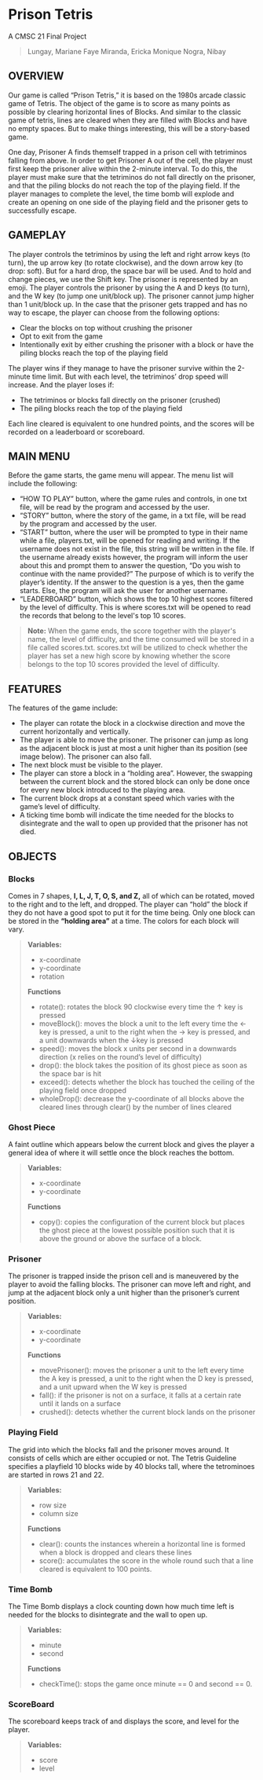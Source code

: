 
# Prison Tetris 
A CMSC 21 Final Project 
> Lungay, Mariane Faye
> Miranda, Ericka Monique
> Nogra, Nibay

## OVERVIEW
Our game is called “Prison Tetris,” it is based on the 1980s arcade classic game of Tetris. The object of the game is to score as many points as possible by clearing horizontal lines of Blocks. And similar to the classic game of tetris, lines are cleared when they are filled with Blocks and have no empty spaces. But to make things interesting, this will be a story-based game.

One day, Prisoner A finds themself trapped in a prison cell with tetriminos falling from above. In order to get Prisoner A out of the cell, the player must first keep the prisoner alive within the 2-minute interval. To do this, the player must make sure that the tetriminos do not fall directly on the prisoner, and that the piling blocks do not reach the top of the playing field. If the player
manages to complete the level, the time bomb will explode and create an opening on one side of the playing field and the prisoner gets to successfully escape.


## GAMEPLAY

The player controls the tetriminos by using the left and right arrow keys (to turn), the up arrow key (to rotate clockwise), and the down arrow key (to drop: soft). But for a hard drop, the space bar will be used. And to hold and change pieces, we use the Shift key. The prisoner is represented by an emoji. The player controls the prisoner by using the A and D keys (to turn), and the W key (to jump one unit/block up). The prisoner cannot jump higher than 1 unit/block up. In the case that the prisoner gets trapped and has no way to escape, the player can choose from the following options:

- Clear the blocks on top without crushing the prisoner 
- Opt to exit from the game 
- Intentionally exit by either crushing the prisoner with a block or have the piling blocks reach the top of the playing field

The player wins if they manage to have the prisoner survive within the 2-minute time limit. But with each level, the tetriminos’ drop speed will increase. And the player loses if:

- The tetriminos or blocks fall directly on the prisoner (crushed) 
- The piling blocks reach the top of the playing field

Each line cleared is equivalent to one hundred points, and the scores will be recorded on a leaderboard or scoreboard.

## MAIN MENU
Before the game starts, the game menu will appear. The menu list will include the following:
- “HOW TO PLAY” button, where the game rules and controls, in one txt file, will be read by the program and accessed by the user. 
- “STORY” button, where the story of the game, in a txt file, will be read by the program and accessed by the user. 
- “START” button, where the user will be prompted to type in their name while a file, players.txt, will be opened for reading and writing. If the username does not exist in the file, this string will be written in the file. If the username already exists however, the program will inform the user about this and prompt them to answer the question, “Do you wish to continue with the name provided?” The purpose of which is to verify the player’s identity. If the answer to the question is a yes, then the game starts. Else, the program will ask the user for another username. 
- “LEADERBOARD” button, which shows the top 10 highest scores filtered by the level of difficulty. This is where scores.txt will be opened to read the records that belong to the level's top 10 scores.

> **Note:** When the game ends, the score together with the player's name, the level of difficulty, and the time consumed will be stored in a file called scores.txt. scores.txt will be utilized to check whether the player has set a new high score by knowing whether the score belongs to the top 10 scores provided the level of difficulty.

## FEATURES

The features of the game include:
- The player can rotate the block in a clockwise direction and move the current horizontally and vertically. 
- The player is able to move the prisoner. The prisoner can jump as long as the adjacent block is just at most a unit higher than its position (see image below). The prisoner can also fall. 
- The next block must be visible to the player. 
- The player can store a block in a “holding area”. However, the swapping between the current block and the stored block can only be done once for every new block introduced to the playing area. 
- The current block drops at a constant speed which varies with the game’s level of difficulty. 
- A ticking time bomb will indicate the time needed for the blocks to disintegrate and the wall to open up provided that the prisoner has not died.

## OBJECTS

### Blocks
Comes in 7 shapes, **I, L, J, T, O, S, and Z,** all of which can be rotated, moved to the right and to the left, and dropped. The player can “hold” the block if they do not have a good spot to put it for the time being. Only one block can be stored in the **“holding area”** at a time. The colors for each block will vary.

> **Variables:**
> - x-coordinate 
> - y-coordinate 
> - rotation
> 
> **Functions**
> - rotate(): rotates the block 90 clockwise every time the ↑ key is pressed  
> - moveBlock(): moves the block a unit to the left every time the ← key is pressed, a unit to the right when the → key is pressed, and a unit downwards when the ↓key is pressed 
> - speed(): moves the block x units per second in a downwards direction (x relies on the round’s level of difficulty) 
> - drop(): the block takes the position of its ghost piece as soon as the space bar is hit 
> - exceed(): detects whether the block has touched the ceiling of the playing field once dropped 
> - wholeDrop(): decrease the y-coordinate of all blocks above the cleared lines through clear() by the number of lines cleared

### Ghost Piece
A faint outline which appears below the current block and gives the player a general idea of where it will settle once the block reaches the bottom.

> **Variables:**
> - x-coordinate 
> - y-coordinate 
> 
> **Functions**
> - copy(): copies the configuration of the current block but places the ghost piece at the lowest possible position such that it is above the ground or above the surface of a block.

### Prisoner
The prisoner is trapped inside the prison cell and is maneuvered by the player to avoid the falling blocks. The prisoner can move left and right, and jump at the adjacent block only a unit higher than the prisoner’s current position.

> **Variables:**
> - x-coordinate 
> - y-coordinate 
> 
> **Functions**
> - movePrisoner(): moves the prisoner a unit to the left every time the A key is pressed, a unit to the right when the D key is pressed, and a unit upward when the W key is pressed 
> - fall(): if the prisoner is not on a surface, it falls at a certain rate until it lands on a surface 
> - crushed(): detects whether the current block lands on the prisoner

### Playing Field
The grid into which the blocks fall and the prisoner moves around. It consists of cells which are either occupied or not. The Tetris Guideline specifies a playfield 10 blocks wide by 40 blocks tall, where the tetrominoes are started in rows 21 and 22.

> **Variables:**
> - row size 
> - column size
>
>**Functions**
> - clear(): counts the instances wherein a horizontal line is formed when a block is dropped and clears these lines 
> - score(): accumulates the score in the whole round such that a line cleared is equivalent to 100 points.

### Time Bomb
The Time Bomb displays a clock counting down how much time left is needed for the blocks to disintegrate and the wall to open up.
> **Variables:**
> - minute 
> - second
>
>**Functions**
> - checkTime(): stops the game once minute == 0 and second == 0.



### ScoreBoard
The scoreboard keeps track of and displays the score, and level for the player.
> **Variables:**
> - score 
> - level

